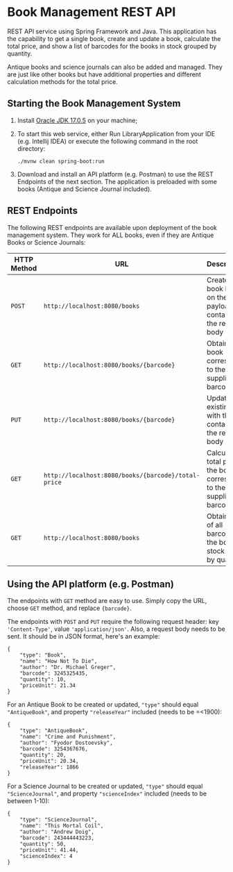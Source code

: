 # Book Management REST API

REST API service using Spring Framework and Java. This application has the capability to get a single book, create and update a book, calculate the total price, and show a list of barcodes for the books in stock grouped by quantity.

Antique books and science journals can also be added and managed. They are just like other books but have additional properties and different calculation methods for the total price.

## Starting the Book Management System
1. Install [Oracle JDK 17.0.5](https://www.oracle.com/java/technologies/downloads/#java17) on your machine;

2. To start this web service, either Run LibraryApplication from your IDE (e.g. Intellij IDEA) or execute the following command in the root directory:

    ```./mvnw clean spring-boot:run```

3. Download and install an API platform (e.g. Postman) to use the REST Endpoints of the next section. The application is preloaded with some books (Antique and Science Journal included).

## REST Endpoints
The following REST endpoints are available upon deployment of the book management system. They work for ALL books, even if they are Antique Books or Science Journals:

| HTTP Method | URL                                                 | Description                                                                  |
|-------------|-----------------------------------------------------|:-----------------------------------------------------------------------------|
| `POST`      | `http://localhost:8080/books`                       | Creates a new book based on the payload contained in the request body        |
| `GET`       | `http://localhost:8080/books/{barcode}`             | Obtains the book corresponding to the supplied barcode                       |
| `PUT`       | `http://localhost:8080/books/{barcode}`             | Updates an existing book  with the data contained in the request body        |
| `GET`       | `http://localhost:8080/books/{barcode}/total-price` | Calculates the total price of the book corresponding to the supplied barcode |
| `GET`       | `http://localhost:8080/books`                       | Obtains a list of all barcodes for the books in stock grouped by quantity    |

## Using the API platform (e.g. Postman)
The endpoints with `GET` method are easy to use. Simply copy the URL, choose `GET` method, and replace ```{barcode}```.

The endpoints with `POST` and `PUT` require the following request header: key `'Content-Type'`, value `'application/json'`. Also, a request body needs to be sent. It should be in JSON format, here's an example:
```
{
    "type": "Book",
    "name": "How Not To Die",
    "author": "Dr. Michael Greger",
    "barcode": 3245325435,
    "quantity": 10,
    "priceUnit": 21.34
}
```

For an Antique Book to be created or updated, `"type"` should equal `"AntiqueBook"`, and property `"releaseYear"` included (needs to be =<1900):
```
{
    "type": "AntiqueBook",
    "name": "Crime and Punishment",
    "author": "Fyodor Dostoevsky",
    "barcode": 3254367676,
    "quantity": 20,
    "priceUnit": 20.34,
    "releaseYear": 1866
}
```

For a Science Journal to be created or updated, `"type"` should equal `"ScienceJournal"`, and property `"scienceIndex"` included (needs to be between 1-10):
```
{
    "type": "ScienceJournal",
    "name": "This Mortal Coil",
    "author": "Andrew Doig",
    "barcode": 243444443223,
    "quantity": 50,
    "priceUnit": 41.44,
    "scienceIndex": 4
}
```

